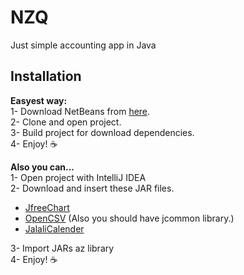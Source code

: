 
# NZQ
Just simple accounting app in Java

## Installation

**Easyest way:** <br />
1- Download NetBeans from [here](https://netbeans.apache.org/download/index.html). <br />
2- Clone and open project. <br />
3- Build project for download dependencies. <br />
4- Enjoy! ☕️

**Also you can...** <br />
1- Open project with IntelliJ IDEA <br />
2- Download and insert these JAR files. <br />
 - [JfreeChart](https://www.jfree.org/jfreechart/download.html) <br />
 - [OpenCSV](https://www.google.com/url?sa=t&rct=j&q=&esrc=s&source=web&cd=&cad=rja&uact=8&ved=2ahUKEwi1o7KQ9cb7AhXyiIsKHTOJDTMQFnoECA8QAQ&url=https://sourceforge.net/projects/opencsv/&usg=AOvVaw3aiOg7Anx61Ms9cJscoj_p)  (Also you should have jcommon library.) <br />
 - [JalaliCalender](https://github.com/razeghi71/JalaliCalendar) <br />

3- Import JARs az library <br />
4- Enjoy! ☕️
